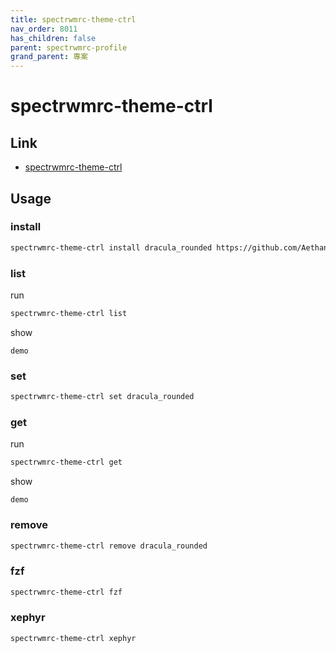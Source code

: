```yaml
---
title: spectrwmrc-theme-ctrl
nav_order: 8011
has_children: false
parent: spectrwmrc-profile
grand_parent: 專案
---
```


# spectrwmrc-theme-ctrl


## Link

* [spectrwmrc-theme-ctrl](https://github.com/samwhelp/note-about-spectrwm/tree/gh-pages/_demo/project/spectrwmrc-profile/spectrwmrc-theme-ctrl)


## Usage


### install

``` sh
spectrwmrc-theme-ctrl install dracula_rounded https://github.com/AethanFoot/spectrwm-theme-dracula-rounded.git
```

### list

run

``` sh
spectrwmrc-theme-ctrl list
```

show

```
demo
```

### set

``` sh
spectrwmrc-theme-ctrl set dracula_rounded
```


### get

run

``` sh
spectrwmrc-theme-ctrl get
```

show

```
demo
```

### remove

``` sh
spectrwmrc-theme-ctrl remove dracula_rounded
```


### fzf

``` sh
spectrwmrc-theme-ctrl fzf
```


### xephyr

``` sh
spectrwmrc-theme-ctrl xephyr
```
